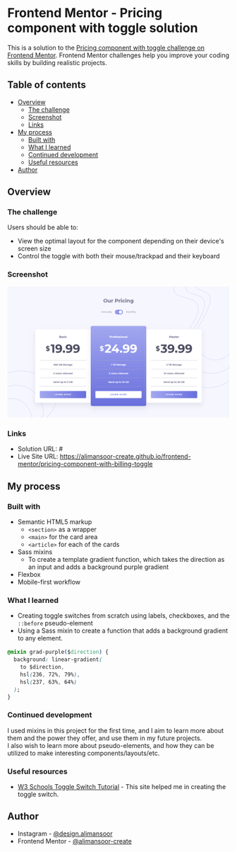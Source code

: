# Frontend Mentor - Pricing component with toggle solution

This is a solution to the [Pricing component with toggle challenge on Frontend Mentor](https://www.frontendmentor.io/challenges/pricing-component-with-toggle-8vPwRMIC). Frontend Mentor challenges help you improve your coding skills by building realistic projects.

## Table of contents

- [Overview](#overview)
  - [The challenge](#the-challenge)
  - [Screenshot](#screenshot)
  - [Links](#links)
- [My process](#my-process)
  - [Built with](#built-with)
  - [What I learned](#what-i-learned)
  - [Continued development](#continued-development)
  - [Useful resources](#useful-resources)
- [Author](#author)

## Overview

### The challenge

Users should be able to:

- View the optimal layout for the component depending on their device's screen size
- Control the toggle with both their mouse/trackpad and their keyboard

### Screenshot

![Outcome of the challenge](./images/screenshot.png)

### Links

- Solution URL: #
- Live Site URL: https://alimansoor-create.github.io/frontend-mentor/pricing-component-with-billing-toggle

## My process

### Built with

- Semantic HTML5 markup
  - `<section>` as a wrapper
  - `<main>` for the card area
  - `<article>` for each of the cards
- Sass mixins
  - To create a template gradient function, which takes the direction as an input and adds a background purple gradient
- Flexbox
- Mobile-first workflow

### What I learned

- Creating toggle switches from scratch using labels, checkboxes, and the `::before` pseudo-element
- Using a Sass mixin to create a function that adds a background gradient to any element.

```css
@mixin grad-purple($direction) {
  background: linear-gradient(
    to $direction,
    hsl(236, 72%, 79%),
    hsl(237, 63%, 64%)
  );
}
```

### Continued development

I used mixins in this project for the first time, and I aim to learn more about them and the power they offer, and use them in my future projects. <br>
I also wish to learn more about pseudo-elements, and how they can be utilized to make interesting components/layouts/etc.

### Useful resources

- [W3 Schools Toggle Switch Tutorial](https://www.w3schools.com/howto/howto_css_switch.asp) - This site helped me in creating the toggle switch.

## Author

- Instagram - [@design.alimansoor](https://www.instagram.com/design.alimansoor)
- Frontend Mentor - [@alimansoor-create](https://www.frontendmentor.io/profile/alimansoor-create)
